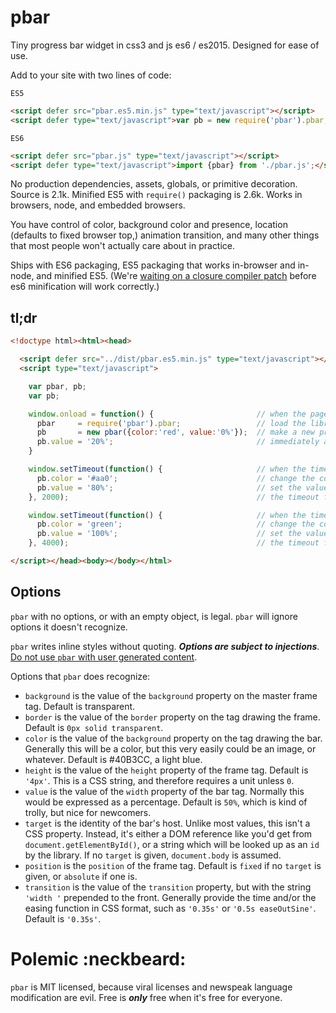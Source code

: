 # pbar
Tiny progress bar widget in css3 and js es6 / es2015.  Designed for ease of use.

Add to your site with two lines of code:

`ES5`
```html
<script defer src="pbar.es5.min.js" type="text/javascript"></script>
<script defer type="text/javascript">var pb = new require('pbar').pbar;</script>
```

`ES6`
```html
<script defer src="pbar.js" type="text/javascript"></script>
<script defer type="text/javascript">import {pbar} from './pbar.js';</script>
```

No production dependencies, assets, globals, or primitive decoration.  Source is 2.1k.  Minified ES5 with `require()` packaging is 2.6k.  Works in browsers, node, and embedded browsers.

You have control of color, background color and presence, location (defaults to fixed browser top,) animation transition, and many other things that most people won't actually care about in practice.

Ships with ES6 packaging, ES5 packaging that works in-browser and in-node, and minified ES5.  (We're [waiting on a closure compiler patch](https://github.com/google/closure-compiler/commit/d62eb21375427b25b87490cedd833ce4f6cd0371) before es6 minification will work correctly.)

## tl;dr
```html
<!doctype html><html><head>

  <script defer src="../dist/pbar.es5.min.js" type="text/javascript"></script>
  <script type="text/javascript">

    var pbar, pb;
    var pb;

    window.onload = function() {                       // when the page loads
      pbar     = require('pbar').pbar;                 // load the library
      pb       = new pbar({color:'red', value:'0%'});  // make a new progress bar, initially red and empty
      pb.value = '20%';                                // immediately animate to 20%
    }

    window.setTimeout(function() {                     // when the timeout fires
      pb.color = '#aa0';                               // change the color to dark yellow
      pb.value = '80%';                                // set the value to 80%
    }, 2000);                                          // the timeout fires in two seconds

    window.setTimeout(function() {                     // when the timeout fires
      pb.color = 'green';                              // change the color to green
      pb.value = '100%';                               // set the value to 100%
    }, 4000);                                          // the timeout fires in four seconds

</script></head><body></body></html>
```

## Options

`pbar` with no options, or with an empty object, is legal.  `pbar` will ignore options it doesn't recognize.

`pbar` writes inline styles without quoting.  ***Options are subject to injections***.  <u>Do not use `pbar` with user generated content</u>.

Options that `pbar` does recognize:
 * `background` is the value of the `background` property on the master frame tag.  Default is transparent.
 * `border` is the value of the `border` property on the tag drawing the frame.  Default is `0px solid transparent`.
 * `color` is the value of the `background` property on the tag drawing the bar.  Generally this will be a color, but this very easily could be an image, or whatever.  Default is #40B3CC, a light blue.
 * `height` is the value of the `height` property of the frame tag.  Default is `'4px'`.  This is a CSS string, and therefore requires a unit unless `0`.
 * `value` is the value of the `width` property of the bar tag.  Normally this would be expressed as a percentage.  Default is `50%`, which is kind of trolly, but nice for newcomers.
 * `target` is the identity of the bar's host.  Unlike most values, this isn't a CSS property.  Instead, it's either a DOM reference like you'd get from `document.getElementById()`, or a string which will be looked up as an `id` by the library.  If no `target` is given, `document.body` is assumed.
 * `position` is the `position` of the frame tag.  Default is `fixed` if no `target` is given, or `absolute` if one is.
 * `transition` is the value of the `transition` property, but with the string `'width '` prepended to the front.  Generally provide the time and/or the easing function in CSS format, such as `'0.35s'` or `'0.5s easeOutSine'`.  Default is `'0.35s'`.



Polemic :neckbeard:
===================

`pbar` is MIT licensed, because viral licenses and newspeak language modification are evil. Free is ***only*** free when it's free for everyone.